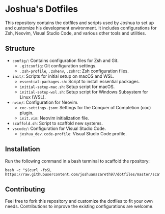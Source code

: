 # Joshua's Dotfiles

This repository contains the dotfiles and scripts used by Joshua to set up and customize his development environment. It includes configurations for Zsh, Neovim, Visual Studio Code, and various other tools and utilities.

## Structure

- `config/`: Contains configuration files for Zsh and Git.
  - `.gitconfig`: Git configuration settings.
  - `.zsh-profile`, `.zshenv`, `.zshrc`: Zsh configuration files.
- `init/`: Scripts for initial setup on macOS and WSL.
  - `essential-packages.sh`: Script to install essential packages.
  - `initial-setup-mac.sh`: Setup script for macOS.
  - `initial-setup-wsl.sh`: Setup script for Windows Subsystem for Linux (WSL).
- `nvim/`: Configuration for Neovim.
  - `coc-settings.json`: Settings for the Conquer of Completion (coc) plugin.
  - `init.vim`: Neovim initialization file.
- `scaffold.sh`: Script to scaffold new systems.
- `vscode/`: Configuration for Visual Studio Code.
  - `joshua_dev.code-profile`: Visual Studio Code profile.

## Installation

Run the following command in a bash terminal to scaffold the rpository:

```
bash -c "$(curl -fsSL https://raw.githubusercontent.com/joshuanazareth97/dotfiles/master/scaffold.sh)"
```

## Contributing

Feel free to fork this repository and customize the dotfiles to fit your own needs. Contributions to improve the existing configurations are welcome.
